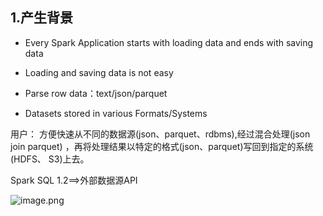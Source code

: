 ## 1.产生背景

- Every Spark Application starts with loading data and ends with saving data

- Loading and saving data is not easy

- Parse row data：text/json/parquet

- Datasets stored in various Formats/Systems

用户：
    方便快速从不同的数据源(json、parquet、rdbms),经过混合处理(json join parquet) ，再将处理结果以特定的格式(json、parquet)写回到指定的系统(HDFS、 S3)上去。

Spark SQL 1.2==>外部数据源API

![image.png](https://upload-images.jianshu.io/upload_images/7220971-e56dc58e971327c9.png?imageMogr2/auto-orient/strip%7CimageView2/2/w/1240)

